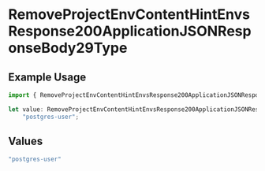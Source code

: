 # RemoveProjectEnvContentHintEnvsResponse200ApplicationJSONResponseBody29Type

## Example Usage

```typescript
import { RemoveProjectEnvContentHintEnvsResponse200ApplicationJSONResponseBody29Type } from "@vercel/sdk/models/operations";

let value: RemoveProjectEnvContentHintEnvsResponse200ApplicationJSONResponseBody29Type =
    "postgres-user";
```

## Values

```typescript
"postgres-user"
```
